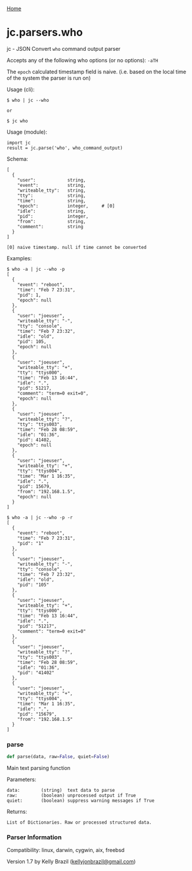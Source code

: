 [Home](https://kellyjonbrazil.github.io/jc/)
<a id="jc.parsers.who"></a>

# jc.parsers.who

jc - JSON Convert `who` command output parser

Accepts any of the following who options (or no options): `-aTH`

The `epoch` calculated timestamp field is naive. (i.e. based on the local
time of the system the parser is run on)

Usage (cli):

    $ who | jc --who

    or

    $ jc who

Usage (module):

    import jc
    result = jc.parse('who', who_command_output)

Schema:

    [
      {
        "user":            string,
        "event":           string,
        "writeable_tty":   string,
        "tty":             string,
        "time":            string,
        "epoch":           integer,     # [0]
        "idle":            string,
        "pid":             integer,
        "from":            string,
        "comment":         string
      }
    ]

    [0] naive timestamp. null if time cannot be converted

Examples:

    $ who -a | jc --who -p
    [
      {
        "event": "reboot",
        "time": "Feb 7 23:31",
        "pid": 1,
        "epoch": null
      },
      {
        "user": "joeuser",
        "writeable_tty": "-",
        "tty": "console",
        "time": "Feb 7 23:32",
        "idle": "old",
        "pid": 105,
        "epoch": null
      },
      {
        "user": "joeuser",
        "writeable_tty": "+",
        "tty": "ttys000",
        "time": "Feb 13 16:44",
        "idle": ".",
        "pid": 51217,
        "comment": "term=0 exit=0",
        "epoch": null
      },
      {
        "user": "joeuser",
        "writeable_tty": "?",
        "tty": "ttys003",
        "time": "Feb 28 08:59",
        "idle": "01:36",
        "pid": 41402,
        "epoch": null
      },
      {
        "user": "joeuser",
        "writeable_tty": "+",
        "tty": "ttys004",
        "time": "Mar 1 16:35",
        "idle": ".",
        "pid": 15679,
        "from": "192.168.1.5",
        "epoch": null
      }
    ]

    $ who -a | jc --who -p -r
    [
      {
        "event": "reboot",
        "time": "Feb 7 23:31",
        "pid": "1"
      },
      {
        "user": "joeuser",
        "writeable_tty": "-",
        "tty": "console",
        "time": "Feb 7 23:32",
        "idle": "old",
        "pid": "105"
      },
      {
        "user": "joeuser",
        "writeable_tty": "+",
        "tty": "ttys000",
        "time": "Feb 13 16:44",
        "idle": ".",
        "pid": "51217",
        "comment": "term=0 exit=0"
      },
      {
        "user": "joeuser",
        "writeable_tty": "?",
        "tty": "ttys003",
        "time": "Feb 28 08:59",
        "idle": "01:36",
        "pid": "41402"
      },
      {
        "user": "joeuser",
        "writeable_tty": "+",
        "tty": "ttys004",
        "time": "Mar 1 16:35",
        "idle": ".",
        "pid": "15679",
        "from": "192.168.1.5"
      }
    ]

<a id="jc.parsers.who.parse"></a>

### parse

```python
def parse(data, raw=False, quiet=False)
```

Main text parsing function

Parameters:

    data:        (string)  text data to parse
    raw:         (boolean) unprocessed output if True
    quiet:       (boolean) suppress warning messages if True

Returns:

    List of Dictionaries. Raw or processed structured data.

### Parser Information
Compatibility:  linux, darwin, cygwin, aix, freebsd

Version 1.7 by Kelly Brazil (kellyjonbrazil@gmail.com)
